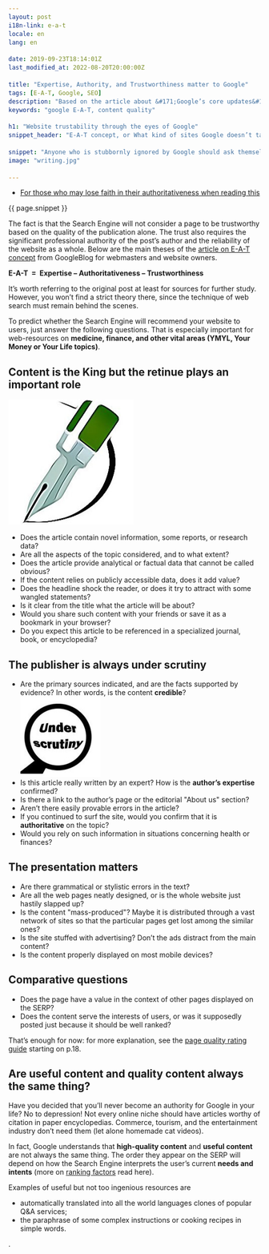 ```yaml
---
layout: post
i18n-link: e-a-t
locale: en
lang: en

date: 2019-09-23T18:14:01Z
last_modified_at: 2022-08-20T20:00:00Z

title: "Expertise, Authority, and Trustworthiness matter to Google"
tags: [E-A-T, Google, SEO]
description: "Based on the article about &#171;Google’s core updates&#187; from webmasters.googleblog.com, Aug 1 2019."
keywords: "google E-A-T, content quality"

h1: "Website trustability through the eyes of Google"
snippet_header: "E-A-T concept, or What kind of sites Google doesn’t take seriously"

snippet: "Anyone who is stubbornly ignored by Google should ask themselves a series of questions.  It’s better to answer honestly, having checked in advance what pages are winning on the SERP for target search queries."
image: "writing.jpg"

---
```


<ul class="toc txt-right"><li><a href="#fin">For those who may lose faith in their authoritativeness when reading this</a></li> </ul>
<div>
  <p>{{ page.snippet }}</p>
  <p>The fact is that the Search Engine will not consider a page to be trustworthy based on the quality of the publication alone. The trust also requires the significant professional authority of the post’s author and the reliability of the website as a whole. Below are the main theses of the <a href="https://webmasters.googleblog.com/2019/08/core-updates.html" rel="noopener">article on E-A-T concept</a> from GoogleBlog for webmasters and website owners.</p>
  <p class="txt-center"><strong>E-A-T &nbsp;=&nbsp; Expertise – Authoritativeness – Trustworthiness</strong></p>
  <p>It’s worth referring to the original post at least for sources for further study. However, you won’t find a strict theory there, since the technique of web search must remain behind the scenes.</p>
  <p>To predict whether the Search Engine will recommend your website to users, just answer the following questions. That is especially important for web-resources on <strong>medicine, finance, and other vital areas (YMYL, Your Money or Your Life topics)</strong>.</p>
</div>
<h2>Content is the King but the retinue plays an important role</h2>
<p><img class="fullscreen-right" src="/images/posts/writing.jpg" alt="Text content" loading="lazy" width="250" height="250"></p>
<ul>
  <li>Does the article contain novel information, some reports, or research data?</li>
  <li>Are all the aspects of the topic considered, and to what extent?</li>
  <li>Does the article provide analytical or factual data that cannot be called obvious?</li>
  <li>If the content relies on publicly accessible data, does it add value?</li>
  <li>Does the headline shock the reader, or does it try to attract with some wangled statements?</li>
  <li>Is it clear from the title what the article will be about?</li>
  <li>Would you share such content with your friends or save it as a bookmark in your browser?</li>
  <li>Do you expect this article to be referenced in a specialized journal, book, or encyclopedia?</li>
</ul>
<h2>The publisher is always under scrutiny</h2>
<ul>
  <li>Are the primary sources indicated, and are the facts supported by evidence? In other words, is the content <strong>credible</strong>? <img class="fl-left" src="/images/posts/under-scrutiny.jpg" alt="Content publisher is under scrutiny" loading="lazy" width="160" height="160"></li>
  <li>Is this article really written by an expert? How is the <strong>author’s expertise</strong> confirmed?</li>
  <li>Is there a link to the author’s page or the editorial "About us" section?</li>
  <li>Aren’t there easily provable errors in the article?</li>
  <li>If you continued to surf the site, would you confirm that it is <strong>authoritative</strong> on the topic?</li>
  <li>Would you rely on such information in situations concerning health or finances?</li>
</ul>
<h2>The presentation matters</h2>
<ul>
  <li>Are there grammatical or stylistic errors in the text?</li>
  <li>Are all the web pages neatly designed, or is the whole website just hastily slapped up?</li>
  <li>Is the content "mass-produced"? Maybe it is distributed through a vast network of sites so that the particular pages get lost among the similar ones?</li>
  <li>Is the site stuffed with advertising? Don’t the ads distract from the main content?</li>
  <li>Is the content properly displayed on most mobile devices?</li>
</ul>
<h2>Comparative questions</h2>
<ul>
  <li>Does the page have a value in the context of other pages displayed on the SERP?</li>
  <li>Does the content serve the interests of users, or was it supposedly posted just because it should be well ranked?</li>
</ul>
<p>That’s enough for now: for more explanation, see the <a href="https://static.googleusercontent.com/media/guidelines.raterhub.com/en//searchqualityevaluatorguidelines.pdf" rel="noopener" target="_blank">page quality rating guide</a> starting on p.18.</p>
<h2 id="fin">Are useful content and quality content always the same thing?</h2>
<p>Have you decided that you’ll never become an authority for Google in your life? No to depression! Not every online niche should have articles worthy of citation in paper encyclopedias. Commerce, tourism, and the entertainment industry don’t need them (let alone homemade cat videos).</p>
<p>In fact, Google understands that <strong>high-quality content</strong> and <strong>useful content</strong> are not always the same thing. The order they appear on the SERP will depend on how the Search Engine interprets the user’s current <b>needs and intents</b> (more on <a href="{{site.url}}/how-do-google-algorithms-work">ranking factors</a> read here).</p>

<p>Examples of useful but not too ingenious resources are</p>
<ul>
  <li>automatically translated into all the world languages clones of popular Q&A services;</li>
  <li>the paraphrase of some complex instructions or cooking recipes in simple words.</li>
</ul>.
